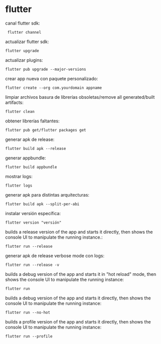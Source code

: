 # flutter

canal flutter sdk:
```
 flutter channel
```

actualizar flutter sdk:
```
flutter upgrade
```

actualizar plugins:
```
flutter pub upgrade --major-versions
```

crear app nueva con paquete personalizado:
```
flutter create --org com.yourdomain appname
```

limpiar archivos basura de librerías obsoletas/remove all generated/built artifacts:
```
flutter clean
```

obtener librerías faltantes:
```
flutter pub get/flutter packages get
```

generar apk de release:
```
flutter build apk --release
```

generar appbundle:
```
flutter build appbundle
```

mostrar logs:
```
flutter logs
```

generar apk para distintas arquitecturas:
```
flutter build apk --split-per-abi
```

instalar versión específica:
```
flutter version "versión"
```

builds a release version of the app and starts it directly, then shows the console UI to manipulate the running instance.:
```
flutter run --release
```

generar apk de release verbose mode con logs:
```
flutter run --release -v
```

builds a debug version of the app and starts it in "hot reload" mode, then shows the console UI to manipulate the running instance:
```
flutter run
```

builds a debug version of the app and starts it directly, then shows the console UI to manipulate the running instance:
```
flutter run --no-hot
```

builds a profile version of the app and starts it directly, then shows the console UI to manipulate the running instance:
```
flutter run --profile
```
